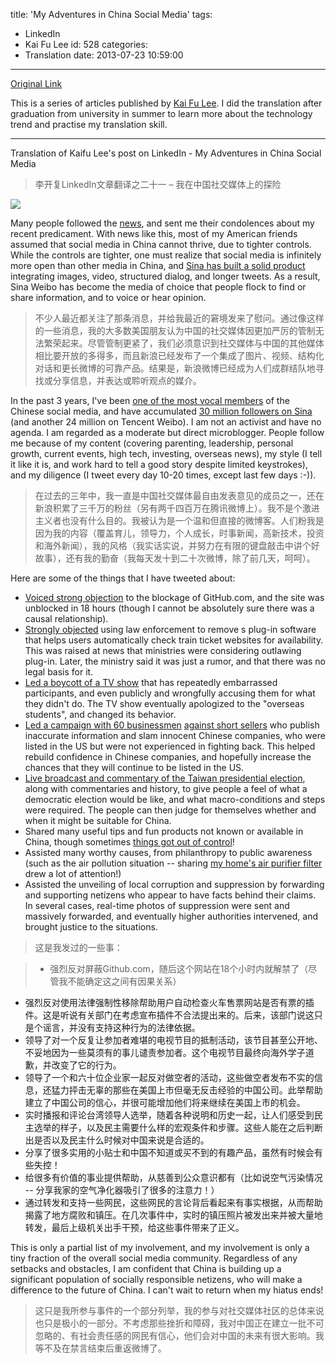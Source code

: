 title: 'My Adventures in China Social Media'
tags:
  - LinkedIn
  - Kai Fu Lee
id: 528
categories:
  - Translation
date: 2013-07-23 10:59:00
---
[Original Link](https://www.linkedin.com/today/post/article/20130219024955-416648-making-a-difference-in-china-social-media)

This is a series of articles published by [Kai Fu Lee](https://www.linkedin.com/profile/view?id=416648&authType=name&authToken=GZNe&ref=CONTENT&goback=%2Empd2_*1_*1_*1_*1_*1_*1_20121002150727*5416648*5the*5chinese*5user*5is*5more*5like*5you*5than*5you*5think&trk=mp-ph-pn). I did the translation after graduation from university in summer to learn more about the technology trend and practise my translation skill.

---
Translation of Kaifu Lee's post on LinkedIn - My Adventures in China Social Media
>李开复LinkedIn文章翻译之二十一 – 我在中国社交媒体上的探险

![](http://media.licdn.com/mpr/mpr/p/2/000/208/3ed/0838a50.png)

Many people followed the [news](http://www.scmp.com/news/china/article/1153446/former-google-china-chief-banned-microblogging-sites), and sent me their condolences about my recent predicament. With news like this, most of my American friends assumed that social media in China cannot thrive, due to tighter controls. While the controls are tighter, one must realize that social media is infinitely more open than other media in China, and [Sina has built a solid product](http://www.linkedin.com/today/post/article/20121002122222-416648-why-weibo-technology-will-change-china?trk=mp-reader-card) integrating images, video, structured dialog, and longer tweets. As a result, Sina Weibo has become the media of choice that people flock to find or share information, and to voice or hear opinion.
>不少人最近都关注了那条消息，并给我最近的窘境发来了慰问。通过像这样的一些消息，我的大多数美国朋友认为中国的社交媒体因更加严厉的管制无法繁荣起来。尽管管制更紧了，我们必须意识到社交媒体与中国的其他媒体相比要开放的多得多，而且新浪已经发布了一个集成了图片、视频、结构化对话和更长微博的可靠产品。结果是，新浪微博已经成为人们成群结队地寻找或分享信息，并表达或聆听观点的媒介。

In the past 3 years, I've been [one of the most vocal members](http://globalvoicesonline.org/2013/01/23/sina-picks-kai-fu-lee-chinas-most-influential-micro-blogger/) of the Chinese social media, and have accumulated [30 million followers on Sina](http://data.weibo.com/top/hot/famous) (and another 24 million on Tencent Weibo). I am not an activist and have no agenda. I am regarded as a moderate but direct microblogger. People follow me because of my content (covering parenting, leadership, personal growth, current events, high tech, investing, overseas news), my style (I tell it like it is, and work hard to tell a good story despite limited keystrokes), and my diligence (I tweet every day 10-20 times, except last few days :-)).
>在过去的三年中，我一直是中国社交媒体最自由发表意见的成员之一，还在新浪积累了三千万的粉丝（另有两千四百万在腾讯微博上）。我不是个激进主义者也没有什么目的。我被认为是一个温和但直接的微博客。人们粉我是因为我的内容（覆盖育儿，领导力，个人成长，时事新闻，高新技术，投资和海外新闻），我的风格（我实话实说，并努力在有限的键盘敲击中讲个好故事），还有我的勤奋（我每天发十到二十次微博，除了前几天，呵呵）。

Here are some of the things that I have tweeted about:

*   [Voiced strong objection](http://www.weibo.com/1197161814/zfGjQaBDB) to the blockage of GitHub.com, and the site was unblocked in 18 hours (though I cannot be absolutely sure there was a causal relationship).
*   [Strongly objected](http://www.weibo.com/1197161814/zfisltfdV) using law enforcement to remove s plug-in software that helps users automatically check train ticket websites for availability. This was raised at news that ministries were considering outlawing plug-in. Later, the ministry said it was just a rumor, and that there was no legal basis for it.
*   [Led a boycott of a TV show](http://www.weibo.com/1197161814/ylwVfnwmo) that has repeatedly embarrassed participants, and even publicly and wrongfully accusing them for what they didn't do. The TV show eventually apologized to the "overseas students", and changed its behavior.
*   [Led a campaign with 60 businessmen](http://www.weibo.com/1197161814/yAhJlrN4W) [against short sellers](http://www.linkedin.com/today/post/article/20121010144508-416648-war-on-china-short-sellers) who publish inaccurate information and slam innocent Chinese companies, who were listed in the US but were not experienced in fighting back. This helped rebuild confidence in Chinese companies, and hopefully increase the chances that they will continue to be listed in the US.
*   [Live broadcast and commentary of the Taiwan presidential election](http://www.weibo.com/1197161814/y0MdDgIkL), along with commentaries and history, to give people a feel of what a democratic election would be like, and what macro-conditions and steps were required. The people can then judge for themselves whether and when it might be suitable for China.
*   Shared many useful tips and fun products not known or available in China, though sometimes [things got out of control](http://www.linkedin.com/today/post/article/20121203134252-416648-the-power-of-social-recommendation?goback=%2Enpv_416648_*1_*1_*1_*1_*1_*1_*1_*1_*1_*1_*1_*1_*1_*1_*1_*1_*1_*1_*1_*1_*1_*1_*1_*1_*1_*1_*1_*1_*1&amp;trk=prof-post)!
*   Assisted many worthy causes, from philanthropy to public awareness (such as the air pollution situation -- sharing [my home's air purifier filter ](http://www.weibo.com/1197161814/zhk1J5Z6m)drew a lot of attention!)
*   Assisted the unveiling of local corruption and suppression by forwarding and supporting netizens who appear to have facts behind their claims. In several cases, real-time photos of suppression were sent and massively forwarded, and eventually higher authorities intervened, and brought justice to the situations.
 
>​这是我发过的一些事：

>* 强烈反对屏蔽Github.com，随后这个网站在18个小时内就解禁了（尽管我不能确定这之间有因果关系）
* 强烈反对使用法律强制性移除帮助用户自动检查火车售票网站是否有票的插件。这是听说有关部门在考虑宣布插件不合法提出来的。后来，该部门说这只是个谣言，并没有支持这种行为的法律依据。
* 领导了对一个反复让参加者难堪的电视节目的抵制活动，该节目甚至公开地、不妥地因为一些莫须有的事儿谴责参加者。这个电视节目最终向海外学子道歉，并改变了它的行为。
* 领导了一个和六十位企业家一起反对做空者的活动，这些做空者发布不实的信息，还猛力抨击无辜的那些在美国上市但毫无反击经验的中国公司。此举帮助建立了中国公司的信心，并很可能增加他们将来继续在美国上市的机会。
* 实时播报和评论台湾领导人选举，随着各种说明和历史一起，让人们感受到民主选举的样子，以及民主需要什么样的宏观条件和步骤。这些人能在之后判断出是否以及民主什么时候对中国来说是合适的。
* 分享了很多实用的小贴士和中国不知道或买不到的有趣产品，虽然有时候会有些失控！
* 给很多有价值的事业提供帮助，从慈善到公众意识都有（比如说空气污染情况 -- 分享我家的空气净化器吸引了很多的注意力！）
* 通过转发和支持一些网民，这些网民的言论背后看起来有事实根据，从而帮助揭露了地方腐败和镇压。在几次事件中，实时的镇压照片被发出来并被大量地转发，最后上级机关出手干预，给这些事件带来了正义。
  
This is only a partial list of my involvement, and my involvement is only a tiny fraction of the overall social media community. Regardless of any setbacks and obstacles, I am confident that China is building up a significant population of socially responsible netizens, who will make a difference to the future of China. I can't wait to return when my hiatus ends!
>这只是我所参与事件的一个部分列举，我的参与对社交媒体社区的总体来说也只是极小的一部分。不考虑那些挫折和障碍，我对中国正在建立一批不可忽略的、有社会责任感的网民有信心，他们会对中国的未来有很大影响。我等不及在禁言结束后重返微博了。
